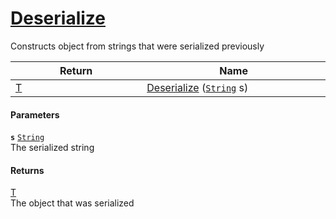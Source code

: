 # [Deserialize](./SerializationHelper--Deserialize.md)

Constructs object from strings that were serialized previously

| Return<div><a href="#"><img width=375></a></div> | Name<div><a href="#"><img width=525></a></div> | 
| --- | --- | 
| [T](./SerializationHelper--Deserialize.md) | [Deserialize](./SerializationHelper--Deserialize.md) ([`String`](https://docs.microsoft.com/en-us/dotnet/api/System.String) s) | 


#### Parameters
**`s`**  [`String`](https://docs.microsoft.com/en-us/dotnet/api/System.String)<br>The serialized string
#### Returns
[T](./SerializationHelper--Deserialize.md)<br>
The object that was serialized